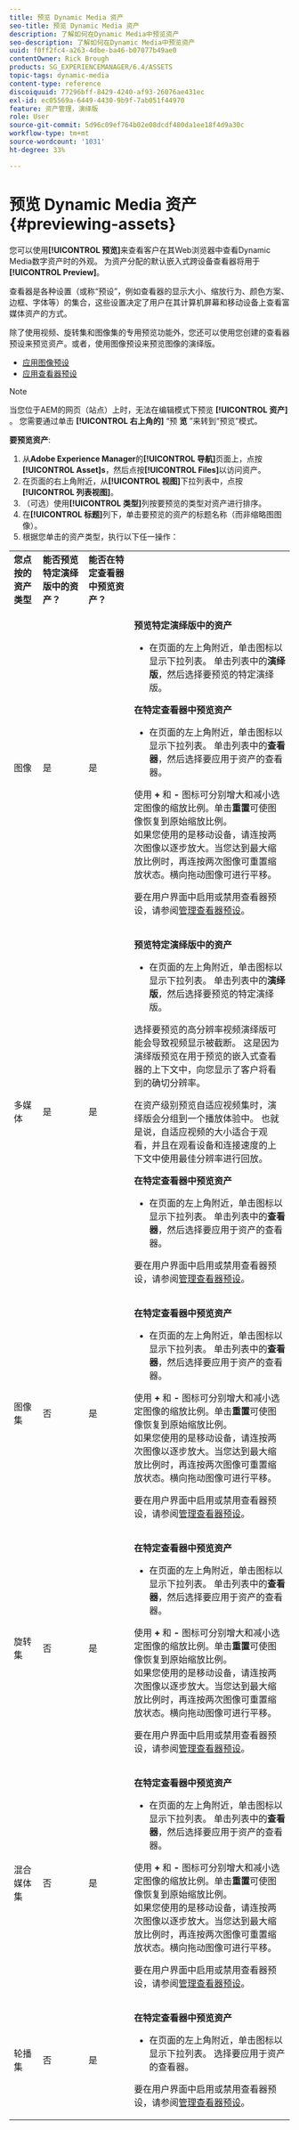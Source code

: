 ```yaml
---
title: 预览 Dynamic Media 资产
seo-title: 预览 Dynamic Media 资产
description: 了解如何在Dynamic Media中预览资产
seo-description: 了解如何在Dynamic Media中预览资产
uuid: f0ff2fc4-a263-4dbe-ba46-b07077b49ae0
contentOwner: Rick Brough
products: SG_EXPERIENCEMANAGER/6.4/ASSETS
topic-tags: dynamic-media
content-type: reference
discoiquuid: 77296bff-8429-4240-af93-26076ae431ec
exl-id: ec05569a-6449-4430-9b9f-7ab051f44970
feature: 资产管理，演绎版
role: User
source-git-commit: 5d96c09ef764b02e08dcdf480da1ee18f4d9a30c
workflow-type: tm+mt
source-wordcount: '1031'
ht-degree: 33%

---
```


# 预览 Dynamic Media 资产 {#previewing-assets}

您可以使用&#x200B;**[!UICONTROL 预览]**&#x200B;来查看客户在其Web浏览器中查看Dynamic Media数字资产时的外观。 为资产分配的默认嵌入式跨设备查看器将用于&#x200B;**[!UICONTROL Preview]**。

查看器是各种设置（或称“预设”，例如查看器的显示大小、缩放行为、颜色方案、边框、字体等）的集合，这些设置决定了用户在其计算机屏幕和移动设备上查看富媒体资产的方式。

除了使用视频、旋转集和图像集的专用预览功能外，您还可以使用您创建的查看器预设来预览资产。或者，使用图像预设来预览图像的演绎版。

* [应用图像预设](image-presets.md)
* [应用查看器预设](viewer-presets.md)

>[!NOTE]
>
>当您位于AEM的网页（站点）上时，无法在编辑模式下预览 **[!UICONTROL 资产]** 。 您需要通过单击 **[!UICONTROL 右上角的]** “预 **览** ”来转到“预览”模式。

**要预览资产**:

1. 从&#x200B;**Adobe Experience Manager**&#x200B;的&#x200B;**[!UICONTROL 导航]**&#x200B;页面上，点按&#x200B;**[!UICONTROL Asset]s**，然后点按&#x200B;**[!UICONTROL Files]**&#x200B;以访问资产。
1. 在页面的右上角附近，从&#x200B;**[!UICONTROL 视图]**&#x200B;下拉列表中，点按&#x200B;**[!UICONTROL 列表视图]**。
1. （可选）使用&#x200B;**[!UICONTROL 类型]**&#x200B;列按要预览的类型对资产进行排序。
1. 在&#x200B;**[!UICONTROL 标题]**&#x200B;列下，单击要预览的资产的标题名称（而非缩略图图像）。
1. 根据您单击的资产类型，执行以下任一操作：

<table> 
 <tbody>
  <tr>
   <td><strong>您点按的资产类型</strong><br /> </td> 
   <td><strong>能否预览特定演绎版中的资产？</strong></td> 
   <td><strong>能否在特定查看器中预览资产？</strong></td> 
  </tr>
  <tr>
   <td><p>图像</p> </td> 
   <td>是</td> 
   <td>是</td> 
   <td><p><strong>预览特定演绎版中的资产</strong></p> 
    <ul> 
     <li>在页面的左上角附近，单击图标以显示下拉列表。 单击列表中的<strong>演绎版</strong>，然后选择要预览的特定演绎版。</li> 
    </ul> <p><strong>在特定查看器中预览资产</strong></p> 
    <ul> 
     <li>在页面的左上角附近，单击图标以显示下拉列表。 单击列表中的<strong>查看器</strong>，然后选择要应用于资产的查看器。</li> 
    </ul> <p>使用 <strong>+</strong> 和 <strong>-</strong> 图标可分别增大和减小选定图像的缩放比例。单击<strong>重置</strong>可使图像恢复到原始缩放比例。
<br />如果您使用的是移动设备，请连按两次图像以逐步放大。当您达到最大缩放比例时，再连按两次图像可重置缩放状态。横向拖动图像可进行平移。
</p> <p>要在用户界面中启用或禁用查看器预设，请参阅<a href="/help/assets/managing-viewer-presets.md">管理查看器预设</a>。<br /> </p> </td> 
  </tr>
  <tr>
   <td>多媒体</td> 
   <td>是</td> 
   <td>是</td> 
   <td><p><strong>预览特定演绎版中的资产</strong></p> 
    <ul> 
     <li>在页面的左上角附近，单击图标以显示下拉列表。 单击列表中的<strong>演绎版</strong>，然后选择要预览的特定演绎版。</li> 
    </ul> <p>选择要预览的高分辨率视频演绎版可能会导致视频显示被截断。 这是因为演绎版预览在用于预览的嵌入式查看器的上下文中，向您显示了客户将看到的确切分辨率。</p> <p>在资产级别预览自适应视频集时，演绎版会分组到一个播放体验中。 也就是说，自适应视频的大小适合于观看，并且在观看设备和连接速度的上下文中使用最佳分辨率进行回放。<br /> </p> <p><strong>在特定查看器中预览资产</strong></p> 
    <ul> 
     <li>在页面的左上角附近，单击图标以显示下拉列表。 单击列表中的<strong>查看器</strong>，然后选择要应用于资产的查看器。</li> 
    </ul> <p>要在用户界面中启用或禁用查看器预设，请参阅<a href="/help/assets/managing-viewer-presets.md">管理查看器预设</a>。</p> </td> 
  </tr>
  <tr>
   <td>图像集</td> 
   <td>否</td> 
   <td>是</td> 
   <td><p><strong>在特定查看器中预览资产</strong></p> 
    <ul> 
     <li>在页面的左上角附近，单击图标以显示下拉列表。 单击列表中的<strong>查看器</strong>，然后选择要应用于资产的查看器。</li> 
    </ul> <p>使用 <strong>+</strong> 和 <strong>-</strong> 图标可分别增大和减小选定图像的缩放比例。单击<strong>重置</strong>可使图像恢复到原始缩放比例。
<br />如果您使用的是移动设备，请连按两次图像以逐步放大。当您达到最大缩放比例时，再连按两次图像可重置缩放状态。横向拖动图像可进行平移。
</p> <p>要在用户界面中启用或禁用查看器预设，请参阅<a href="/help/assets/managing-viewer-presets.md">管理查看器预设</a>。</p> </td> 
  </tr>
  <tr>
   <td>旋转集</td> 
   <td>否</td> 
   <td>是</td> 
   <td><p><strong>在特定查看器中预览资产</strong></p> 
    <ul> 
     <li>在页面的左上角附近，单击图标以显示下拉列表。 单击列表中的<strong>查看器</strong>，然后选择要应用于资产的查看器。</li> 
    </ul> <p>使用 <strong>+</strong> 和 <strong>-</strong> 图标可分别增大和减小选定图像的缩放比例。单击<strong>重置</strong>可使图像恢复到原始缩放比例。
<br />如果您使用的是移动设备，请连按两次图像以逐步放大。当您达到最大缩放比例时，再连按两次图像可重置缩放状态。横向拖动图像可进行平移。
</p> <p>要在用户界面中启用或禁用查看器预设，请参阅<a href="/help/assets/managing-viewer-presets.md">管理查看器预设</a>。</p> </td> 
  </tr>
  <tr>
   <td>混合媒体集</td> 
   <td>否</td> 
   <td>是</td> 
   <td><p><strong>在特定查看器中预览资产</strong></p> 
    <ul> 
     <li>在页面的左上角附近，单击图标以显示下拉列表。 单击列表中的<strong>查看器</strong>，然后选择要应用于资产的查看器。</li> 
    </ul> <p>使用 <strong>+</strong> 和 <strong>-</strong> 图标可分别增大和减小选定图像的缩放比例。单击<strong>重置</strong>可使图像恢复到原始缩放比例。
<br />如果您使用的是移动设备，请连按两次图像以逐步放大。当您达到最大缩放比例时，再连按两次图像可重置缩放状态。横向拖动图像可进行平移。
</p> <p>要在用户界面中启用或禁用查看器预设，请参阅<a href="/help/assets/managing-viewer-presets.md">管理查看器预设</a>。</p> </td> 
  </tr>
  <tr>
   <td>轮播集</td> 
   <td>否</td> 
   <td>是</td> 
   <td><p><strong>在特定查看器中预览资产</strong></p> 
    <ul> 
     <li>在页面的左上角附近，单击图标以显示下拉列表。 选择要应用于资产的查看器。</li> 
    </ul> <p>要在用户界面中启用或禁用查看器预设，请参阅<a href="/help/assets/managing-viewer-presets.md">管理查看器预设</a>。</p> </td> 
  </tr>
 </tbody>
</table>
